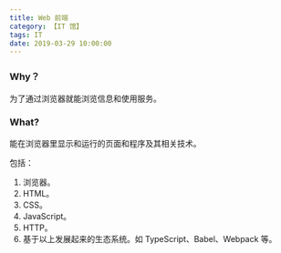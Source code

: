 ```yaml
---
title: Web 前端
category: 【IT 馆】
tags: IT
date: 2019-03-29 10:00:00
---
```


### Why？

为了通过浏览器就能浏览信息和使用服务。

### What?

能在浏览器里显示和运行的页面和程序及其相关技术。

包括：

1. 浏览器。
2. HTML。
3. CSS。
4. JavaScript。
5. HTTP。
6. 基于以上发展起来的生态系统。如 TypeScript、Babel、Webpack 等。



<!-- more -->
